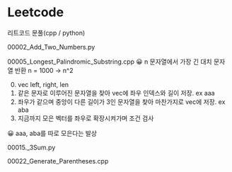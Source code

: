 # Leetcode

리트코드 문풀(cpp / python)

00002_Add_Two_Numbers.py

00005_Longest_Palindromic_Substring.cpp
😀 n 문자열에서 가장 긴 대치 문자열 반환
n = 1000 -> n^2

0. vec left, right, len
1. 같은 문자로 이루어진 문자열을 찾아 vec에 좌우 인덱스와 길이 저장. ex aaa
2. 좌우가 같으며 중앙이 다른 길이가 3인 문자열을 찾아 마찬가지로 vec에 저장. ex aba
3. 지금까지 모은 벡터를 좌우로 확장시켜가며 조건 검사

😀 aaa, aba를 따로 모은다는 발상

00015._3Sum.py 

00022_Generate_Parentheses.cpp
